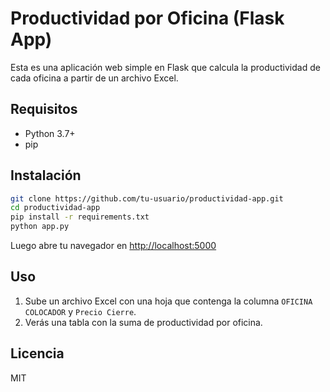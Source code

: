 # Productividad por Oficina (Flask App)

Esta es una aplicación web simple en Flask que calcula la productividad de cada oficina a partir de un archivo Excel.

## Requisitos

- Python 3.7+
- pip

## Instalación

```bash
git clone https://github.com/tu-usuario/productividad-app.git
cd productividad-app
pip install -r requirements.txt
python app.py
```

Luego abre tu navegador en [http://localhost:5000](http://localhost:5000)

## Uso

1. Sube un archivo Excel con una hoja que contenga la columna `OFICINA COLOCADOR` y `Precio Cierre`.
2. Verás una tabla con la suma de productividad por oficina.

## Licencia

MIT
